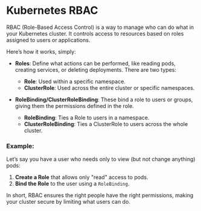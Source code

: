 # Kubernetes RBAC
 RBAC (Role-Based Access Control) is a way to manage who can do what in your Kubernetes cluster. It controls access to resources based on roles assigned to users or applications.

Here’s how it works, simply:

- **Roles**: Define what actions can be performed, like reading pods, creating services, or deleting deployments. There are two types:
  - **Role**: Used within a specific namespace.
  - **ClusterRole**: Used across the entire cluster or specific namespaces.

- **RoleBinding/ClusterRoleBinding**: These bind a role to users or groups, giving them the permissions defined in the role. 
  - **RoleBinding**: Ties a Role to users in a namespace.
  - **ClusterRoleBinding**: Ties a ClusterRole to users across the whole cluster.

### Example:
Let’s say you have a user who needs only to view (but not change anything) pods:
1. **Create a Role** that allows only "read" access to pods.
2. **Bind the Role** to the user using a `RoleBinding`.

In short, RBAC ensures the right people have the right permissions, making your cluster secure by limiting what users can do.

